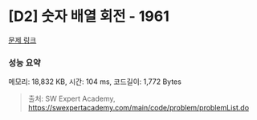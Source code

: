 # [D2] 숫자 배열 회전 - 1961 

[문제 링크](https://swexpertacademy.com/main/code/problem/problemDetail.do?contestProbId=AV5Pq-OKAVYDFAUq) 

### 성능 요약

메모리: 18,832 KB, 시간: 104 ms, 코드길이: 1,772 Bytes



> 출처: SW Expert Academy, https://swexpertacademy.com/main/code/problem/problemList.do